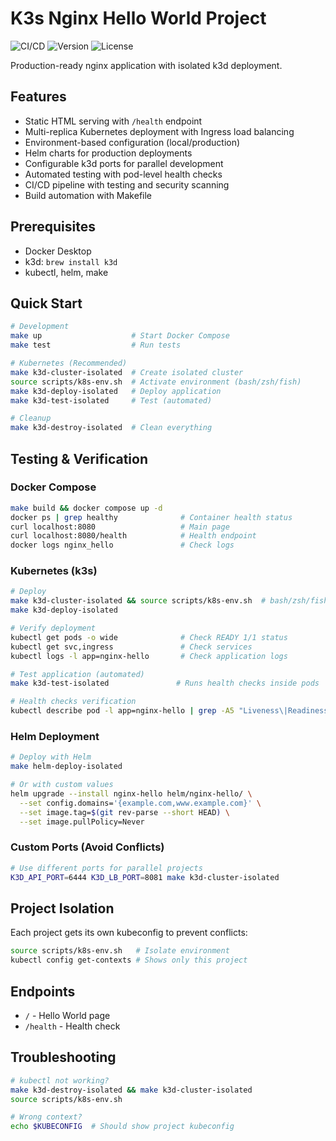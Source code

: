 # K3s Nginx Hello World Project

![CI/CD](https://github.com/dionisvl/my.k8s_12factor_app/workflows/CI/badge.svg)
![Version](https://img.shields.io/badge/version-v1.0.2-blue)
![License](https://img.shields.io/badge/license-MIT-green)

Production-ready nginx application with isolated k3d deployment.

## Features

- Static HTML serving with `/health` endpoint
- Multi-replica Kubernetes deployment with Ingress load balancing
- Environment-based configuration (local/production)
- Helm charts for production deployments
- Configurable k3d ports for parallel development
- Automated testing with pod-level health checks
- CI/CD pipeline with testing and security scanning
- Build automation with Makefile


## Prerequisites

- Docker Desktop
- k3d: `brew install k3d`
- kubectl, helm, make

## Quick Start

```bash
# Development
make up                    # Start Docker Compose
make test                  # Run tests

# Kubernetes (Recommended)
make k3d-cluster-isolated  # Create isolated cluster
source scripts/k8s-env.sh  # Activate environment (bash/zsh/fish)
make k3d-deploy-isolated   # Deploy application
make k3d-test-isolated     # Test (automated)

# Cleanup
make k3d-destroy-isolated  # Clean everything
```

## Testing & Verification

### Docker Compose
```bash
make build && docker compose up -d
docker ps | grep healthy              # Container health status
curl localhost:8080                   # Main page
curl localhost:8080/health            # Health endpoint
docker logs nginx_hello               # Check logs
```

### Kubernetes (k3s)
```bash
# Deploy
make k3d-cluster-isolated && source scripts/k8s-env.sh  # bash/zsh/fish
make k3d-deploy-isolated

# Verify deployment
kubectl get pods -o wide              # Check READY 1/1 status
kubectl get svc,ingress               # Check services
kubectl logs -l app=nginx-hello       # Check application logs

# Test application (automated)
make k3d-test-isolated               # Runs health checks inside pods

# Health checks verification
kubectl describe pod -l app=nginx-hello | grep -A5 "Liveness\|Readiness"
```

### Helm Deployment
```bash
# Deploy with Helm
make helm-deploy-isolated

# Or with custom values
helm upgrade --install nginx-hello helm/nginx-hello/ \
  --set config.domains='{example.com,www.example.com}' \
  --set image.tag=$(git rev-parse --short HEAD) \
  --set image.pullPolicy=Never
```

### Custom Ports (Avoid Conflicts)
```bash
# Use different ports for parallel projects
K3D_API_PORT=6444 K3D_LB_PORT=8081 make k3d-cluster-isolated
```

## Project Isolation

Each project gets its own kubeconfig to prevent conflicts:

```bash
source scripts/k8s-env.sh   # Isolate environment
kubectl config get-contexts # Shows only this project
```

## Endpoints

- `/` - Hello World page
- `/health` - Health check

## Troubleshooting

```bash
# kubectl not working?
make k3d-destroy-isolated && make k3d-cluster-isolated
source scripts/k8s-env.sh

# Wrong context?
echo $KUBECONFIG  # Should show project kubeconfig
```